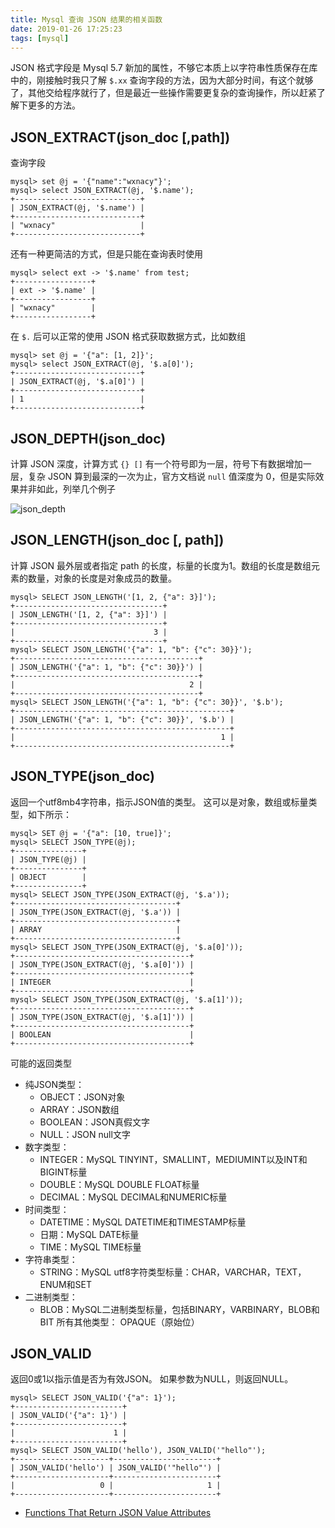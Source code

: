 ```yaml
---
title: Mysql 查询 JSON 结果的相关函数
date: 2019-01-26 17:25:23
tags: [mysql]
---
```


JSON 格式字段是 Mysql 5.7 新加的属性，不够它本质上以字符串性质保存在库中的，刚接触时我只了解 `$.xx` 查询字段的方法，因为大部分时间，有这个就够了，其他交给程序就行了，但是最近一些操作需要更复杂的查询操作，所以赶紧了解下更多的方法。

<!-- more --><!-- toc -->

## JSON_EXTRACT(json_doc [,path])

查询字段


```mysql
mysql> set @j = '{"name":"wxnacy"}';
mysql> select JSON_EXTRACT(@j, '$.name');
+----------------------------+
| JSON_EXTRACT(@j, '$.name') |
+----------------------------+
| "wxnacy"                   |
+----------------------------+
```

还有一种更简洁的方式，但是只能在查询表时使用

```mysql
mysql> select ext -> '$.name' from test;
+-----------------+
| ext -> '$.name' |
+-----------------+
| "wxnacy"        |
+-----------------+
```

在 `$.` 后可以正常的使用 JSON 格式获取数据方式，比如数组

```mysql
mysql> set @j = '{"a": [1, 2]}';
mysql> select JSON_EXTRACT(@j, '$.a[0]');
+----------------------------+
| JSON_EXTRACT(@j, '$.a[0]') |
+----------------------------+
| 1                          |
+----------------------------+
```

## JSON_DEPTH(json_doc)

计算 JSON 深度，计算方式 `{} []` 有一个符号即为一层，符号下有数据增加一层，复杂 JSON 算到最深的一次为止，官方文档说 `null` 值深度为 0，但是实际效果并非如此，列举几个例子

![json_depth](http://wxnacy-img.oss-cn-beijing.aliyuncs.com/blog/json_depth_360.png)

## JSON_LENGTH(json_doc [, path])

计算 JSON 最外层或者指定 path 的长度，标量的长度为1。数组的长度是数组元素的数量，对象的长度是对象成员的数量。

```mysql
mysql> SELECT JSON_LENGTH('[1, 2, {"a": 3}]');
+---------------------------------+
| JSON_LENGTH('[1, 2, {"a": 3}]') |
+---------------------------------+
|                               3 |
+---------------------------------+
mysql> SELECT JSON_LENGTH('{"a": 1, "b": {"c": 30}}');
+-----------------------------------------+
| JSON_LENGTH('{"a": 1, "b": {"c": 30}}') |
+-----------------------------------------+
|                                       2 |
+-----------------------------------------+
mysql> SELECT JSON_LENGTH('{"a": 1, "b": {"c": 30}}', '$.b');
+------------------------------------------------+
| JSON_LENGTH('{"a": 1, "b": {"c": 30}}', '$.b') |
+------------------------------------------------+
|                                              1 |
+------------------------------------------------+
```

## JSON_TYPE(json_doc)

返回一个utf8mb4字符串，指示JSON值的类型。 这可以是对象，数组或标量类型，如下所示：

```mysql
mysql> SET @j = '{"a": [10, true]}';
mysql> SELECT JSON_TYPE(@j);
+---------------+
| JSON_TYPE(@j) |
+---------------+
| OBJECT        |
+---------------+
mysql> SELECT JSON_TYPE(JSON_EXTRACT(@j, '$.a'));
+------------------------------------+
| JSON_TYPE(JSON_EXTRACT(@j, '$.a')) |
+------------------------------------+
| ARRAY                              |
+------------------------------------+
mysql> SELECT JSON_TYPE(JSON_EXTRACT(@j, '$.a[0]'));
+---------------------------------------+
| JSON_TYPE(JSON_EXTRACT(@j, '$.a[0]')) |
+---------------------------------------+
| INTEGER                               |
+---------------------------------------+
mysql> SELECT JSON_TYPE(JSON_EXTRACT(@j, '$.a[1]'));
+---------------------------------------+
| JSON_TYPE(JSON_EXTRACT(@j, '$.a[1]')) |
+---------------------------------------+
| BOOLEAN                               |
+---------------------------------------+
```

可能的返回类型

- 纯JSON类型：
  - OBJECT：JSON对象
  - ARRAY：JSON数组
  - BOOLEAN：JSON真假文字
  - NULL：JSON null文字
- 数字类型：
  - INTEGER：MySQL TINYINT，SMALLINT，MEDIUMINT以及INT和BIGINT标量
  - DOUBLE：MySQL DOUBLE FLOAT标量
  - DECIMAL：MySQL DECIMAL和NUMERIC标量
- 时间类型：
  - DATETIME：MySQL DATETIME和TIMESTAMP标量
  - 日期：MySQL DATE标量
  - TIME：MySQL TIME标量
- 字符串类型：
  - STRING：MySQL utf8字符类型标量：CHAR，VARCHAR，TEXT，ENUM和SET
- 二进制类型：
  - BLOB：MySQL二进制类型标量，包括BINARY，VARBINARY，BLOB和BIT
所有其他类型：
OPAQUE（原始位）

## JSON_VALID

返回0或1以指示值是否为有效JSON。 如果参数为NULL，则返回NULL。

```mysql
mysql> SELECT JSON_VALID('{"a": 1}');
+------------------------+
| JSON_VALID('{"a": 1}') |
+------------------------+
|                      1 |
+------------------------+
mysql> SELECT JSON_VALID('hello'), JSON_VALID('"hello"');
+---------------------+-----------------------+
| JSON_VALID('hello') | JSON_VALID('"hello"') |
+---------------------+-----------------------+
|                   0 |                     1 |
+---------------------+-----------------------+
```

- [Functions That Return JSON Value Attributes](https://dev.mysql.com/doc/refman/8.0/en/json-attribute-functions.html)
